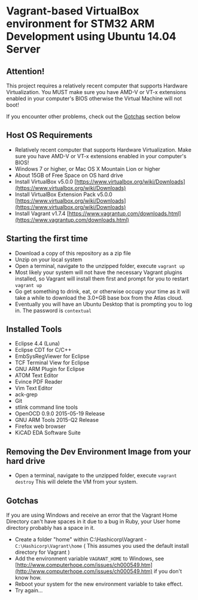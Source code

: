 # Vagrant-based VirtualBox environment for STM32 ARM Development using Ubuntu 14.04 Server

## Attention!

This project requires a relatively recent computer that supports Hardware Virtualization. You MUST make sure you have AMD-V or VT-x extensions enabled in your computer's BIOS otherwise the Virtual Machine will not boot!

If you encounter other problems, check out the [Gotchas](#gotchas) section below

## Host OS Requirements

*  Relatively recent computer that supports Hardware Virtualization. Make sure you have AMD-V or VT-x extensions enabled in your computer's BIOS!
*  Windows 7 or higher, or Mac OS X Mountain Lion or higher
*  About 15GB of Free Space on OS hard drive
*  Install VirtualBox v5.0.0 [https://www.virtualbox.org/wiki/Downloads](https://www.virtualbox.org/wiki/Downloads)
*  Install VirtualBox Extension Pack v5.0.0 [https://www.virtualbox.org/wiki/Downloads](https://www.virtualbox.org/wiki/Downloads)
*  Install Vagrant v1.7.4 [https://www.vagrantup.com/downloads.html](https://www.vagrantup.com/downloads.html)

## Starting the first time

*  Download a copy of this repository as a zip file
*  Unzip on your local system
*  Open a terminal, navigate to the unzipped folder, execute `vagrant up`
*  Most likely your system will not have the necessary Vagrant plugins installed, so Vagrant will install them first and prompt for you to restart `vagrant up`
*  Go get something to drink, eat, or otherwise occupy your time as it will take a while to download the 3.0+GB base box from the Atlas cloud.
*  Eventually you will have an Ubuntu Desktop that is prompting you to log in. The password is `contextual`

## Installed Tools

*  Eclipse 4.4 (Luna)
*  Eclipse CDT for C/C++
*  EmbSysRegViewer for Eclipse
*  TCF Terminal View for Eclipse
*  GNU ARM Plugin for Eclipse
*  ATOM Text Editor
*  Evince PDF Reader
*  Vim Text Editor
*  ack-grep
*  Git
*  stlink command line tools
*  OpenOCD 0.9.0 2015-05-19 Release
*  GNU ARM Tools 2015-Q2 Release
*  Firefox web browser
*  KiCAD EDA Software Suite

## Removing the Dev Environment Image from your hard drive

*  Open a terminal, navigate to the unzipped folder, execute `vagrant destroy` This will delete the VM from your system.

## Gotchas

If you are using Windows and receive an error that the Vagrant Home Directory can't have spaces in it due to a bug in Ruby, your User home directory probably has a space in it.

* Create a folder "home" within C:\Hashicorp\Vagrant - `C:\Hashicorp\Vagrant\home` ( This assumes you used the default install directory for Vagrant )
* Add the environment variable `VAGRANT_HOME` to Windows, see [http://www.computerhope.com/issues/ch000549.htm](http://www.computerhope.com/issues/ch000549.htm) if you don't know how.
* Reboot your system for the new environment variable to take effect.
* Try again...

